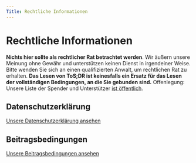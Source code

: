 ```yaml
---
Title: Rechtliche Informationen
---
```


# Rechtliche Informationen

**Nichts hier sollte als rechtlicher Rat betrachtet werden**. Wir äußern unsere Meinung ohne Gewähr und unterstützen keinen Dienst in irgendeiner Weise. Bitte wenden Sie sich an einen qualifizierten Anwalt, um rechtlichen Rat zu erhalten. **Das Lesen von ToS;DR ist keinesfalls ein Ersatz für das Lesen der vollständigen Bedingungen, an die Sie gebunden sind.** Offenlegung: Unsere Liste der Spender und Unterstützer [ist öffentlich](https://thanks.tosdr.org/).

## Datenschutzerklärung

[Unsere Datenschutzerklärung ansehen](https://docs.tosdr.org/site-policy/tosdr-terms/tosdr.org-privacy-policy)

## Beitragsbedingungen

[Unsere Beitragsbedingungen ansehen](https://docs.tosdr.org/site-policy/tosdr-terms/tosdr.org-terms-of-contribution)

